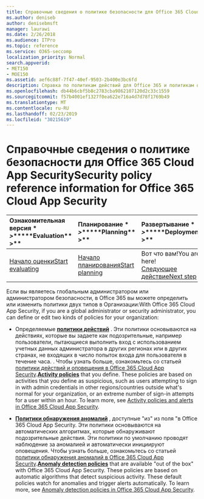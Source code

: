 ```yaml
---
title: Справочные сведения о политике безопасности для Office 365 Cloud App Security
ms.author: deniseb
author: denisebmsft
manager: laurawi
ms.date: 2/26/2018
ms.audience: ITPro
ms.topic: reference
ms.service: O365-seccomp
localization_priority: Normal
search.appverid:
- MET150
- MOE150
ms.assetid: aef6c88f-7f47-40ef-9503-2b400e3bc6fd
description: Справка по политикам действий для Office 365 и политикам обнаружения аномалий.
ms.openlocfilehash: db44b6cbf5b8c2783cba9862107120d2c33c1559
ms.sourcegitcommit: f57b4001ef1327f0ea622e716a4d7d78f1769b49
ms.translationtype: MT
ms.contentlocale: ru-RU
ms.lasthandoff: 02/23/2019
ms.locfileid: "30215619"
---
```

# <a name="security-policy-reference-information-for-office-365-cloud-app-security"></a><span data-ttu-id="e7568-103">Справочные сведения о политике безопасности для Office 365 Cloud App Security</span><span class="sxs-lookup"><span data-stu-id="e7568-103">Security policy reference information for Office 365 Cloud App Security</span></span>
  
|<span data-ttu-id="e7568-104">Ознакомительная версия \* *\>*\*</span><span class="sxs-lookup"><span data-stu-id="e7568-104">\*\*\*\*Evaluation\*\* \>\*\*</span></span>|<span data-ttu-id="e7568-105">Планирование \* *\>*\*</span><span class="sxs-lookup"><span data-stu-id="e7568-105">\*\*\*\*Planning\*\* \>\*\*</span></span>|<span data-ttu-id="e7568-106">Развертывание \* *\>*\*</span><span class="sxs-lookup"><span data-stu-id="e7568-106">\*\*\*\*Deployment\*\* \>\*\*</span></span>|<span data-ttu-id="e7568-107">Использование \* \* \* \*</span><span class="sxs-lookup"><span data-stu-id="e7568-107">\*\*\*\*Utilization\*\*\*\*</span></span>|
|:-----|:-----|:-----|:-----|
|[<span data-ttu-id="e7568-108">Начало оценки</span><span class="sxs-lookup"><span data-stu-id="e7568-108">Start evaluating</span></span>](office-365-cas-overview.md) <br/> |[<span data-ttu-id="e7568-109">Начало планирования</span><span class="sxs-lookup"><span data-stu-id="e7568-109">Start planning</span></span>](get-ready-for-office-365-cas.md) <br/> |<span data-ttu-id="e7568-110">Вот что вам!</span><span class="sxs-lookup"><span data-stu-id="e7568-110">You are here!</span></span>  <br/> [<span data-ttu-id="e7568-111">Следующее действие</span><span class="sxs-lookup"><span data-stu-id="e7568-111">Next step</span></span>](review-office-365-cas-alerts.md) <br/> |[<span data-ttu-id="e7568-112">Начало использования</span><span class="sxs-lookup"><span data-stu-id="e7568-112">Start utilizing</span></span>](utilization-activities-for-ocas.md) <br/> |
   
<span data-ttu-id="e7568-113">Если вы являетесь глобальным администратором или администратором безопасности, в Office 365 вы можете определить или изменить политики двух типов в Организации:</span><span class="sxs-lookup"><span data-stu-id="e7568-113">With Office 365 Cloud App Security, if you are a global administrator or security administrator, you can define or edit two kinds of policies for your organization:</span></span>
  
- <span data-ttu-id="e7568-p101">Определяемые **[политики действий](activity-policies-and-alerts.md)** . Эти политики основываются на действиях, которые вы задаете как подозрительные, например пользователи, пытающиеся выполнить вход с использованием учетных данных администратора в других регионах или в других странах, не входящих в число попыток входа для пользователя в течение часа. . Чтобы узнать больше, ознакомьтесь со статьей [политики действий и оповещения в Office 365 Cloud App Security](activity-policies-and-alerts.md).</span><span class="sxs-lookup"><span data-stu-id="e7568-p101">**[Activity policies](activity-policies-and-alerts.md)** that you define. These policies are based on activities that you define as suspicious, such as users attempting to sign in with admin credentials in other regions/countries outside what's normal for your organization, or an extreme number of sign-in attempts for a user within an hour. To learn more, see [Activity policies and alerts in Office 365 Cloud App Security](activity-policies-and-alerts.md).</span></span>
    
- <span data-ttu-id="e7568-p102">**[Политики обнаружения аномалий](anomaly-detection-policies-in-ocas.md)** , доступные "из" из поля "в Office 365 Cloud App Security. Эти политики основываются на автоматических алгоритмах, которые обнаруживают подозрительные действия. Эти политики по умолчанию проводят наблюдение за аномалией и автоматически инициируют оповещения. Чтобы узнать больше, ознакомьтесь со статьей [политики обнаружения аномалий в Office 365 Cloud App Security](anomaly-detection-policies-in-ocas.md).</span><span class="sxs-lookup"><span data-stu-id="e7568-p102">**[Anomaly detection policies](anomaly-detection-policies-in-ocas.md)** that are available "out of the box" with Office 365 Cloud App Security. These policies are based on automatic algorithms that detect suspicious activity. These default policies watch for anomalies and trigger alerts automatically. To learn more, see [Anomaly detection policies in Office 365 Cloud App Security](anomaly-detection-policies-in-ocas.md).</span></span>
    


